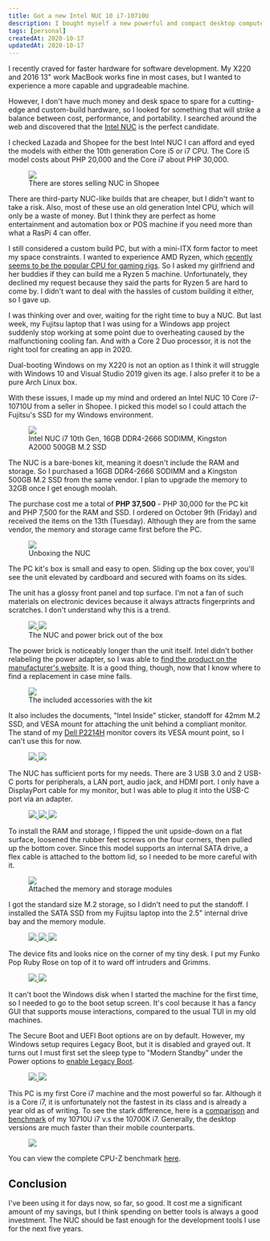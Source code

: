 ```yaml
---
title: Got a new Intel NUC 10 i7-10710U
description: I bought myself a new powerful and compact desktop computer for development.
tags: [personal]
createdAt: 2020-10-17
updatedAt: 2020-10-17
---
```


I recently craved for faster hardware for software development. My X220 and 2016 13" work MacBook works fine in most cases, but I wanted to experience a more capable and upgradeable machine.

However, I don't have much money and desk space to spare for a cutting-edge and custom-build hardware, so I looked for something that will strike a balance between cost, performance, and portability. I searched around the web and discovered that the [Intel NUC](https://en.wikipedia.org/wiki/Next_Unit_of_Computing) is the perfect candidate.

I checked Lazada and Shopee for the best Intel NUC I can afford and eyed the models with either the 10th generation Core i5 or i7 CPU. The Core i5 model costs about PHP 20,000 and the Core i7 about PHP 30,000.

<figure>
  <a href="/media/got-a-new-intel-nuc-01.png" target="_blank">
    <img src="/media/got-a-new-intel-nuc-01.png" />
  </a>
  <figcaption>There are stores selling NUC in Shopee</figcaption>
</figure>

There are third-party NUC-like builds that are cheaper, but I didn't want to take a risk. Also, most of these use an old generation Intel CPU, which will only be a waste of money. But I think they are perfect as home entertainment and automation box or POS machine if you need more than what a RasPi 4 can offer.

I still considered a custom build PC, but with a mini-ITX form factor to meet my space constraints. I wanted to experience AMD Ryzen, which [recently seems to be the popular CPU for gaming rigs](https://www.gamingscan.com/amd-ryzen-vs-intel-for-gaming/). So I asked my girlfriend and her buddies if they can build me a Ryzen 5 machine. Unfortunately, they declined my request because they said the parts for Ryzen 5 are hard to come by. I didn't want to deal with the hassles of custom building it either, so I gave up.

I was thinking over and over, waiting for the right time to buy a NUC. But last week, my Fujitsu laptop that I was using for a Windows app project suddenly stop working at some point due to overheating caused by the malfunctioning cooling fan. And with a Core 2 Duo processor, it is not the right tool for creating an app in 2020.

Dual-booting Windows on my X220 is not an option as I think it will struggle with Windows 10 and Visual Studio 2019 given its age. I also prefer it to be a pure Arch Linux box.

With these issues, I made up my mind and ordered an Intel NUC 10 Core i7-10710U from a seller in Shopee. I picked this model so I could attach the Fujitsu's SSD for my Windows environment.

<figure>
  <div class="h680">
    <a href="/media/got-a-new-intel-nuc-02.jpg" target="_blank">
      <img src="/media/got-a-new-intel-nuc-02.jpg" />
    </a>
  </div>
  <figcaption>Intel NUC i7 10th Gen, 16GB DDR4-2666 SODIMM, Kingston A2000 500GB M.2 SSD</figcaption>
</figure>

The NUC is a bare-bones kit, meaning it doesn't include the RAM and storage. So I purchased a 16GB DDR4-2666 SODIMM and a Kingston 500GB M.2 SSD from the same vendor. I plan to upgrade the memory to 32GB once I get enough moolah.

The purchase cost me a total of **PHP 37,500** - PHP 30,000 for the PC kit and PHP 7,500 for the RAM and SSD. I ordered on October 9th (Friday) and received the items on the 13th (Tuesday). Although they are from the same vendor, the memory and storage came first before the PC.

<figure>
  <div class="h680">
    <a href="/media/got-a-new-intel-nuc-03.jpg" target="_blank">
      <img src="/media/got-a-new-intel-nuc-03.jpg" />
    </a>
  </div>
  <figcaption>Unboxing the NUC</figcaption>
</figure>

The PC kit's box is small and easy to open. Sliding up the box cover, you'll see the unit elevated by cardboard and secured with foams on its sides.

The unit has a glossy front panel and top surface. I'm not a fan of such materials on electronic devices because it always attracts fingerprints and scratches. I don't understand why this is a trend.

<figure>
  <a href="/media/got-a-new-intel-nuc-04.jpg" target="_blank">
    <img class="sm" src="/media/got-a-new-intel-nuc-04.jpg" />
  </a>
  <a href="/media/got-a-new-intel-nuc-05.jpg" target="_blank">
    <img class="sm" src="/media/got-a-new-intel-nuc-05.jpg" />
  </a>
  <figcaption>The NUC and power brick out of the box</figcaption>
</figure>

The power brick is noticeably longer than the unit itself. Intel didn't bother relabeling the power adapter, so I was able to [find the product on the manufacturer's website](https://www.fspgroupusa.com/ecommerce/fsp230-ajan3.html). It is a good thing, though, now that I know where to find a replacement in case mine fails.

<figure>
  <div class="h680">
    <a href="/media/got-a-new-intel-nuc-06.jpg" target="_blank">
      <img src="/media/got-a-new-intel-nuc-06.jpg" />
    </a>
  </div>
  <figcaption>The included accessories with the kit</figcaption>
</figure>

It also includes the documents, "Intel Inside" sticker, standoff for 42mm M.2 SSD, and VESA mount for attaching the unit behind a compliant monitor. The stand of my [Dell P2214H](https://www.dell.com/en-us/shop/dell-22-monitor-p2214h/apd/320-9791/monitors-monitor-accessories) monitor covers its VESA mount point, so I can't use this for now.

<figure>
  <a href="/media/got-a-new-intel-nuc-07.jpg" target="_blank">
    <img class="sm" src="/media/got-a-new-intel-nuc-07.jpg" />
  </a>
  <a href="/media/got-a-new-intel-nuc-08.jpg" target="_blank">
    <img class="sm" src="/media/got-a-new-intel-nuc-08.jpg" />
  </a>
</figure>

The NUC has sufficient ports for my needs. There are 3 USB 3.0 and 2 USB-C ports for peripherals, a LAN port, audio jack, and HDMI port. I only have a DisplayPort cable for my monitor, but I was able to plug it into the USB-C port via an adapter.

<figure>
  <a href="/media/got-a-new-intel-nuc-09.jpg" target="_blank">
    <img class="sm" src="/media/got-a-new-intel-nuc-09.jpg" />
  </a>
  <a href="/media/got-a-new-intel-nuc-10.jpg" target="_blank">
    <img class="sm" src="/media/got-a-new-intel-nuc-10.jpg" />
  </a>
  <a href="/media/got-a-new-intel-nuc-11.jpg" target="_blank">
    <img class="sm" src="/media/got-a-new-intel-nuc-11.jpg" />
  </a>
</figure>

To install the RAM and storage, I flipped the unit upside-down on a flat surface, loosened the rubber feet screws on the four corners, then pulled up the bottom cover. Since this model supports an internal SATA drive, a flex cable is attached to the bottom lid, so I needed to be more careful with it.

<figure>
  <div class="h680">
    <a href="/media/got-a-new-intel-nuc-12.jpg" target="_blank">
      <img src="/media/got-a-new-intel-nuc-12.jpg" />
    </a>
  </div>
  <figcaption>Attached the memory and storage modules</figcaption>
</figure>

I got the standard size M.2 storage, so I didn't need to put the standoff. I installed the SATA SSD from my Fujitsu laptop into the 2.5" internal drive bay and the memory module.

<figure>
  <a href="/media/got-a-new-intel-nuc-13.jpg" target="_blank">
    <img class="sm" src="/media/got-a-new-intel-nuc-13.jpg" />
  </a>
  <a href="/media/got-a-new-intel-nuc-14.jpg" target="_blank">
    <img class="sm" src="/media/got-a-new-intel-nuc-14.jpg" />
  </a>
  <a href="/media/got-a-new-intel-nuc-15.jpg" target="_blank">
    <img class="sm" src="/media/got-a-new-intel-nuc-15.jpg" />
  </a>
</figure>

The device fits and looks nice on the corner of my tiny desk. I put my Funko Pop Ruby Rose on top of it to ward off intruders and Grimms.

<figure>
  <a href="/media/got-a-new-intel-nuc-16.jpg" target="_blank">
    <img class="sm" src="/media/got-a-new-intel-nuc-16.jpg" />
  </a>
  <a href="/media/got-a-new-intel-nuc-17.jpg" target="_blank">
    <img class="sm" src="/media/got-a-new-intel-nuc-17.jpg" />
  </a>
</figure>

It can't boot the Windows disk when I started the machine for the first time, so I needed to go to the boot setup screen. It's cool because it has a fancy GUI that supports mouse interactions, compared to the usual TUI in my old machines.

The Secure Boot and UEFI Boot options are on by default. However, my Windows setup requires Legacy Boot, but it is disabled and grayed out. It turns out I must first set the sleep type to "Modern Standby" under the Power options to [enable Legacy Boot](https://www.intel.com/content/www/us/en/support/articles/000032529/intel-nuc.html).

<figure>
  <a href="/media/got-a-new-intel-nuc-18.png" target="_blank">
    <img src="/media/got-a-new-intel-nuc-18.png" />
  </a>
  <a href="/media/got-a-new-intel-nuc-19.png" target="_blank">
    <img src="/media/got-a-new-intel-nuc-19.png" />
  </a>
</figure>

This PC is my first Core i7 machine and the most powerful so far. Although it is a Core i7, it is unfortunately not the fastest in its class and is already a year old as of writing. To see the stark difference, here is a [comparison](https://ark.intel.com/content/www/us/en/ark/compare.html?productIds=199335,208018,196448) and [benchmark](https://cpu.userbenchmark.com/Compare/Intel-Core-i7-10710U-vs-Intel-Core-i7-10700K/m900004vs4070) of my 10710U i7 v.s the 10700K i7. Generally, the desktop versions are much faster than their mobile counterparts.

<figure class="text-center">
  <a href="/media/got-a-new-intel-nuc-20.png" target="_blank">
    <img src="/media/got-a-new-intel-nuc-20.png" />
  </a>
</figure>

You can view the complete CPU-Z benchmark [here](https://valid.x86.fr/qlh8yd).

## Conclusion

I've been using it for days now, so far, so good. It cost me a significant amount of my savings, but I think spending on better tools is always a good investment. The NUC should be fast enough for the development tools I use for the next five years.
